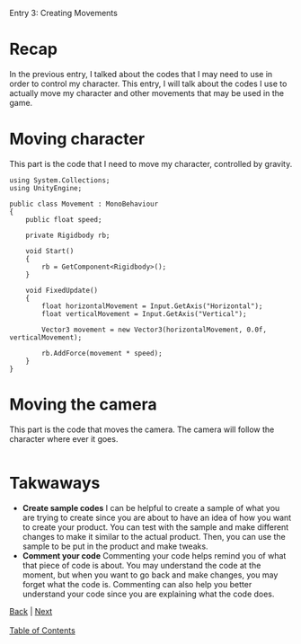 Entry 3: Creating Movements

# Recap
In the previous entry, I talked about the codes that I may need to use in order to control my character. This entry, I will talk about the codes I use to actually move my character and other movements that may be used in the game.

# Moving character
This part is the code that I need to move my character, controlled by  gravity.
```
using System.Collections;
using UnityEngine;

public class Movement : MonoBehaviour
{
    public float speed;

    private Rigidbody rb;

    void Start()
    {
        rb = GetComponent<Rigidbody>();
    }

    void FixedUpdate()
    {
        float horizontalMovement = Input.GetAxis("Horizontal");
        float verticalMovement = Input.GetAxis("Vertical");

        Vector3 movement = new Vector3(horizontalMovement, 0.0f, verticalMovement);

        rb.AddForce(movement * speed);
    }
}
```

# Moving the camera
This part is the code that moves the camera. The camera will follow the character where ever it goes.
```
```

# Takwaways
* **Create sample codes** I can be helpful to create a sample of what you are trying to create since you are about to have an idea of how you want to create your product. You can test with the sample and make different changes to make it similar to the actual product. Then, you can use the sample to be put in the product and make tweaks.
* **Comment your code** Commenting your code helps remind you of what that piece of code is about. You may understand the code at the moment, but when you want to go back and make changes, you may forget what the code is. Commenting can also help you better understand your code since you are explaining what the code does.

[Back](entry-2.md) | [Next](entry-4.md) <br><br>
[Table of Contents](../README.md)
